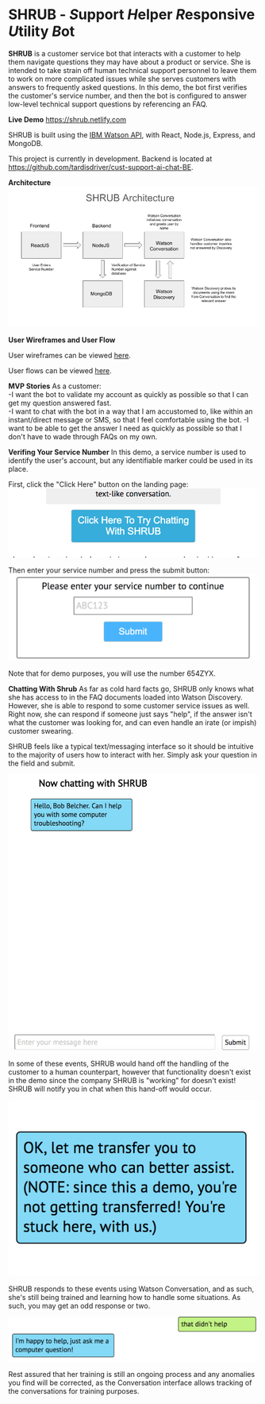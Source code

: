 # SHRUB - *S*upport *H*elper *R*esponsive *U*tility *B*ot

**SHRUB** is a customer service bot that interacts with a customer to help them navigate questions they may have about a product or service. She is intended to take strain off human technical support personnel to leave them to work on more complicated issues while she serves customers with answers to frequently asked questions. In this demo, the bot first verifies the customer's service number, and then the bot is configured to answer low-level technical support questions by referencing an FAQ.

**Live Demo**
https://shrub.netlify.com

SHRUB is built using the [IBM Watson API](https://www.ibm.com/watson/developer/), with React, Node.js, Express, and MongoDB.

This project is currently in development. Backend is located at https://github.com/tardisdriver/cust-support-ai-chat-BE.

**Architecture**
![image 6](/readme_images/image_6.png)

**User Wireframes and User Flow**

User wireframes can be viewed [here](https://drive.google.com/file/d/119yKc73mihUTkiaeRdPuSG9xF2mJkhXa/view?usp=sharing).

User flows can be viewed [here](https://drive.google.com/file/d/1gpQ21AvhDZ0avmy_nlYUi20LZjIOm_Kv/view?usp=sharing).

**MVP Stories**
As a customer:  
 -I want the bot to validate my account as quickly as possible so that I can get my question answered fast.  
 -I want to chat with the bot in a way that I am accustomed to, like within an instant/direct message or SMS, so that I feel comfortable using the bot. -I want to be able to get the answer I need as quickly as possible so that I don't have to wade through FAQs on my own.

**Verifing Your Service Number**
In this demo, a service number is used to identify the user's account, but any identifiable marker could be used in its place.

First, click the "Click Here" button on the landing page:
![image 1](/readme_images/image_1.png)

Then enter your service number and press the submit button:
![image 2](/readme_images/image_2.png)

Note that for demo purposes, you will use the number 654ZYX.

**Chatting With Shrub**
As far as cold hard facts go, SHRUB only knows what she has access to in the FAQ documents loaded into Watson Discovery. However, she is able to respond to some customer service issues as well. Right now, she can respond if someone just says "help", if the answer isn't what the customer was looking for, and can even handle an irate (or impish) customer swearing.

SHRUB feels like a typical text/messaging interface so it should be intuitive to the majority of users how to interact with her. Simply ask your question in the field and submit.

![image 3](/readme_images/image_3.png)

In some of these events, SHRUB would hand off the handling of the customer to a human counterpart, however that functionality doesn't exist in the demo since the company SHRUB is "working" for doesn't exist! SHRUB will notify you in chat when this hand-off would occur.

![image 4](/readme_images/image_4.png)

SHRUB responds to these events using Watson Conversation, and as such, she's still being trained and learning how to handle some situations. As such, you may get an odd response or two.

![image 5](/readme_images/image_5.png)

Rest assured that her training is still an ongoing process and any anomalies you find will be corrected, as the Conversation interface allows tracking of the conversations for training purposes.
